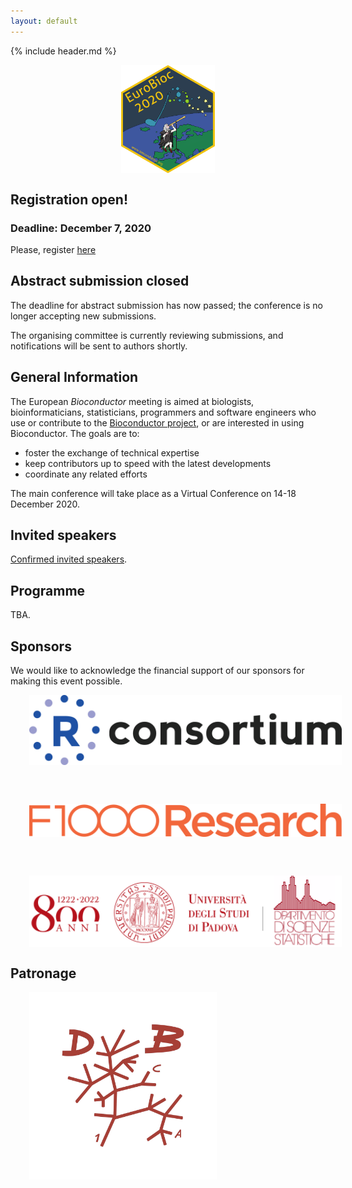 ```yaml
---
layout: default
---
```


{% include header.md %}

<p align="center">
<a href="https://eurobioc2020.bioconductor.org">
    <img src="./images/hexsticker.png"
         alt="EuroBioc2020"
         width="150"
         style="padding: 0px 30px; vertical-align: middle"
     />
</a>
</p>

## Registration open!

### Deadline: December 7, 2020

Please, register [here](https://www.eventbrite.com/e/eurobioc2020-tickets-127378088291)

## Abstract submission closed

The deadline for abstract submission has now passed; the conference is no longer accepting new submissions.

The organising committee is currently reviewing submissions, and notifications will be sent to authors shortly.

## General Information

The European _Bioconductor_ meeting is aimed at biologists,
bioinformaticians, statisticians, programmers and software engineers
who use or contribute to the [Bioconductor
project](https://www.bioconductor.org/), or are interested in using
Bioconductor. The goals are to:

- foster the exchange of technical expertise
- keep contributors up to speed with the latest developments
- coordinate any related efforts

The main conference will take place as a Virtual Conference on 14-18
December 2020.

## Invited speakers

[Confirmed invited speakers](speakers).

## Programme

TBA.

## Sponsors

We would like to acknowledge the financial support of our sponsors for
making this event possible.

<a href="https://www.r-consortium.org/">
    <img src="./images/sponsors/RConsortium_Horizontal_Pantone.png"
         alt="R Consortium"
         width="500"
         style="padding: 0px 30px; vertical-align: middle"
     />
</a>

<br/><br/>

<a href="https://f1000research.com/">
    <img src="./images/sponsors/Apricot.png"
         alt="F1000 Research"
         width="500"
         style="padding: 0px 30px; vertical-align: middle"
     />
</a>

<br/><br/>

<a href="https://www.stat.unipd.it/">
    <img src="./images/sponsors/stat_unipd.png"
         alt="Dept. of Statistical Sciences, University of Padova"
         width="500"
         style="padding: 0px 30px; vertical-align: middle"
     />
</a>

## Patronage

<a href="https://www.biologia.unipd.it/">
    <img src="./images/sponsors/bio_unipd.png"
         alt="Dept. of Biology, University of Padova"
         width="300"
         style="padding: 0px 30px; vertical-align: middle"
     />
</a>

<!--

## Key Dates for virtual EuroBioc2020

- 1 Sep: Registration opens
- 15 Oct: Abstract submission opens
- 30 Oct: Abstract submission deadline
- 23 Nov: Notice of acceptance
- 30 Nov: Registration deadline
- 14-18 Dec: European Bioconductor Virtual Meeting


## Group discussions

The group discussions will be based on a invited talk, and will give
the participants the opportunity to continue the discussion under the
moderation of the speaker and other experts present at the
conference. We have around 4 topics (see below); participants will
choose which group discussion to contribute to at the beginning of the second day.

The group discussion topics will be announced soon.

## Flashlight sessions

Flashlights are intended to be short presentations covering a single
topic e.g. a new package or a particular technical problem you have
encountered. Each talk has been allotted **8 minutes** and presenters
should aim for approximately 6 slides. The following rules will apply
in these sessions in order to keep things flowing:

- ...

Speakers, please share you slides with your session chair in the
tea/lunch break preceding your session. Presentations will be
transferred to a single computer to ensure the smooth running of the
session. It's safest to use a PDF.

##  Conference Sponsors

<a href="https://www.r-project.org/foundation/">
    <img src="./images/sponsors/RConsortium_Horizontal_Pantone.png"
         alt="R Consortium"
         width="500"
         style="padding: 0px 30px; vertical-align: middle"
     />
</a>

<a href="https://www.stat.unipd.it/">
    <img src="./images/sponsors/stat_unipd.png"
         alt="Dept. of Statistical Sciences, University of Padova"
         width="500"
         style="padding: 0px 30px; vertical-align: middle"
     />
</a>

-->

